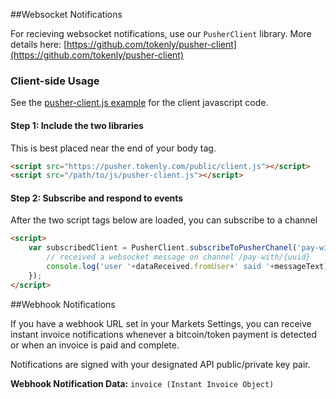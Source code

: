 ##Websocket Notifications

For recieving websocket notifications, use our ```PusherClient``` library. 
More details here: [https://github.com/tokenly/pusher-client](https://github.com/tokenly/pusher-client)

### Client-side Usage

See the [pusher-client.js example](examples/js/pusher-client.js) for the client javascript code.

#### Step 1: Include the two libraries

This is best placed near the end of your body tag.

```html
<script src="https://pusher.tokenly.com/public/client.js"></script>
<script src="/path/to/js/pusher-client.js"></script>
```

#### Step 2: Subscribe and respond to events

After the two script tags below are loaded, you can subscribe to a channel

```html
<script>
    var subscribedClient = PusherClient.subscribeToPusherChanel('pay-with/{uuid}', function(dataReceived) {
        // received a websocket message on channel /pay-with/{uuid}
        console.log('user '+dataReceived.fromUser+' said '+messageText);
    });
</script>
```

##Webhook Notifications

If you have a webhook URL set in your Markets Settings, you can receive instant invoice notifications
whenever a bitcoin/token payment is detected or when an invoice is paid and complete.

Notifications are signed with your designated API public/private key pair.

**Webhook Notification Data:** ```invoice (Instant Invoice Object)```

